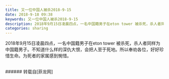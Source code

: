 ```yaml
---
title: 又一位中国人被杀2018-9-15
date: 2018-9-18 09:38
keywords: 又一位中国人被杀2018-9-15
description: 2018年9月15日凌晨四点，一名中国籍男子在eton tower 被杀死，杀人者同样为中国籍男子。不知道什么样的深仇大恨，会把人至于死地。所以奉劝各位，好好珍惜生命。为死者的家属感到惋惜。
categories: sharing
---
```

<td class="t_f" id="postmessage_1821439">

2018年9月15日凌晨四点，一名中国籍男子在eton tower 被杀死，杀人者同样为中国籍男子。不知道什么样的深仇大恨，会把人至于死地。所以奉劝各位，好好珍惜生命。为死者的家属感到惋惜。<br/>
<img alt="" border="0" class="zoom" data-cf-modified-1698678f29769249378db6ae-="" file="http://www.flw.ph/data/appbyme/upload/image/201809/18/BSShweIG5P3Z.jpg" id="aimg_MlXQO" lazyloadthumb="1" onclick="" onmouseover="" src="http://www.flw.ph/data/appbyme/upload/image/201809/18/BSShweIG5P3Z.jpg"/><br/>
<br/>
</td>
###### 转载自[菲龙网]